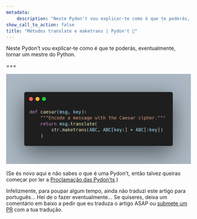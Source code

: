 ```yaml
---
metadata:
    description: "Neste Pydon't vou explicar-te como é que te poderás, eventualmente, tornar um mestre do Python"
show_call_to_action: false
title: "Métodos translate e maketrans | Pydon't 🐍"
---
```


Neste Pydon't vou explicar-te como é que te poderás, eventualmente,
tornar um mestre do Python.

===

![](thumbnail.png)

(Se és novo aqui e não sabes o que é uma Pydon't, então talvez queiras começar por
ler a [Proclamação das Pydon'ts][manifesto].)

Infelizmente, para poupar algum tempo, ainda não traduzi este artigo para português...
Hei de o fazer eventualmente...
Se quiseres, deixa um comentário em baixo a pedir que eu traduza o artigo ASAP ou [submete um PR][pr] com a tua tradução.


[pr]: https://github.com/mathspp/mathspp/blob/master/pages/02.blog/04.pydonts/the-power-of-reduce/item.pt.md
[subscribe]: https://mathspp.com/subscribe
[manifesto]: /blog/pydonts/pydont-manifesto
